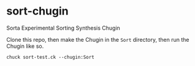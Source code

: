 # sort-chugin
Sorta Experimental Sorting Synthesis Chugin

Clone this repo, then make the Chugin in the `Sort` directory, then run the Chugin like so.

    chuck sort-test.ck --chugin:Sort


